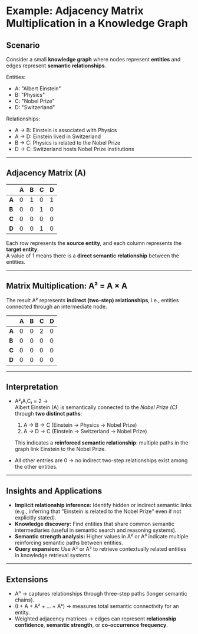 # Example: Adjacency Matrix Multiplication in a Knowledge Graph

## Scenario
Consider a small **knowledge graph** where nodes represent **entities** and edges represent **semantic relationships**.

Entities:  
- A: "Albert Einstein"  
- B: "Physics"  
- C: "Nobel Prize"  
- D: "Switzerland"

Relationships:  
- A → B: Einstein is associated with Physics  
- A → D: Einstein lived in Switzerland  
- B → C: Physics is related to the Nobel Prize  
- D → C: Switzerland hosts Nobel Prize institutions  

---

## Adjacency Matrix (A)

|     | A | B | C | D |
|-----|---|---|---|---|
| **A** | 0 | 1 | 0 | 1 |
| **B** | 0 | 0 | 1 | 0 |
| **C** | 0 | 0 | 0 | 0 |
| **D** | 0 | 0 | 1 | 0 |

Each row represents the **source entity**, and each column represents the **target entity**.  
A value of 1 means there is a **direct semantic relationship** between the entities.

---

## Matrix Multiplication: A² = A × A

The result A² represents **indirect (two-step) relationships**, i.e., entities connected through an intermediate node.

|     | A | B | C | D |
|-----|---|---|---|---|
| **A** | 0 | 0 | 2 | 0 |
| **B** | 0 | 0 | 0 | 0 |
| **C** | 0 | 0 | 0 | 0 |
| **D** | 0 | 0 | 0 | 0 |

---

## Interpretation

- A²₍A,C₎ = 2 →  
  Albert Einstein (A) is semantically connected to the *Nobel Prize (C)* through **two distinct paths**:
  1. A → B → C (Einstein → Physics → Nobel Prize)  
  2. A → D → C (Einstein → Switzerland → Nobel Prize)

  This indicates a **reinforced semantic relationship**: multiple paths in the graph link Einstein to the Nobel Prize.

- All other entries are 0 → no indirect two-step relationships exist among the other entities.

---

## Insights and Applications

- **Implicit relationship inference:** Identify hidden or indirect semantic links (e.g., inferring that "Einstein is related to the Nobel Prize" even if not explicitly stated).  
- **Knowledge discovery:** Find entities that share common semantic intermediaries (useful in semantic search and reasoning systems).  
- **Semantic strength analysis:** Higher values in A² or A³ indicate multiple reinforcing semantic paths between entities.  
- **Query expansion:** Use A² or A³ to retrieve contextually related entities in knowledge retrieval systems.

---

## Extensions

- A³ → captures relationships through three-step paths (longer semantic chains).  
- (I + A + A² + … + Aᵏ) → measures total semantic connectivity for an entity.  
- Weighted adjacency matrices → edges can represent **relationship confidence**, **semantic strength**, or **co-occurrence frequency**.
